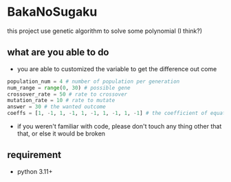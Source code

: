 # BakaNoSugaku
this project use genetic algorithm to solve some polynomial (I think?)
## what are you able to do
* you are able to customized the variable to get the difference out come
``` python
population_num = 4 # number of population per generation
num_range = range(0, 30) # possible gene
crossover_rate = 50 # rate to crossover
mutation_rate = 10 # rate to mutate
answer = 30 # the wanted outcome
coeffs = [1, -1, 1, -1, 1, -1, 1, -1, 1, -1] # the coefficient of equation
```
* if you weren't familiar with code, please don't touch any thing other that that, or else it would be broken
## requirement
* python 3.11+
